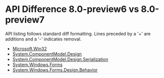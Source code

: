 # API Difference 8.0-preview6 vs 8.0-preview7

API listing follows standard diff formatting.
Lines preceded by a '+' are additions and a '-' indicates removal.

* [Microsoft.Win32](8.0-preview7_Microsoft.Win32.md)
* [System.ComponentModel.Design](8.0-preview7_System.ComponentModel.Design.md)
* [System.ComponentModel.Design.Serialization](8.0-preview7_System.ComponentModel.Design.Serialization.md)
* [System.Windows.Forms](8.0-preview7_System.Windows.Forms.md)
* [System.Windows.Forms.Design.Behavior](8.0-preview7_System.Windows.Forms.Design.Behavior.md)

